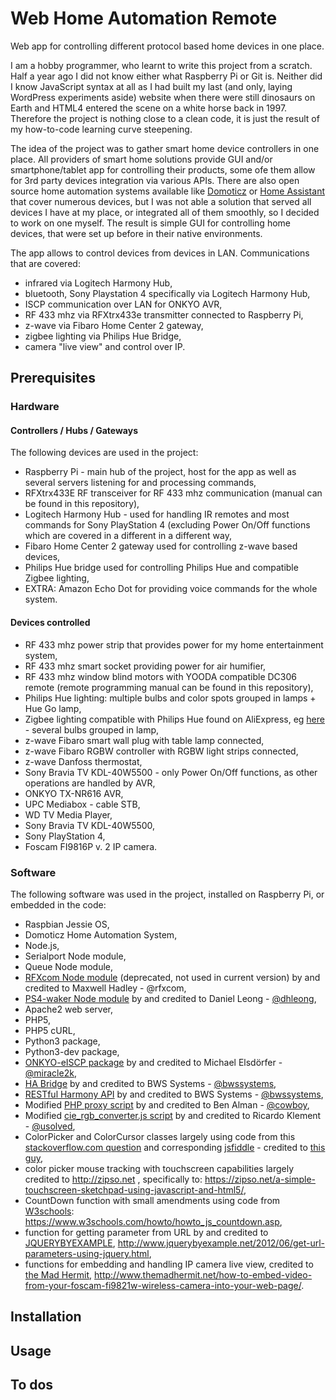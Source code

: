 # Web Home Automation Remote
Web app for controlling different protocol based home devices in one place.

I am a hobby programmer, who learnt to write this project from a scratch. Half a year ago I did not know either what Raspberry Pi or Git is. Neither did I know JavaScript syntax at all as I had built my last (and only, laying WordPress experiments aside) website when there were still dinosaurs on Earth and HTML4 entered the scene on a white horse back in 1997. Therefore the project is nothing close to a clean code, it is just the result of my how-to-code learning curve steepening.

The idea of the project was to gather smart home device controllers in one place. All providers of smart home solutions provide GUI and/or smartphone/tablet app for controlling their products, some ofe them allow for 3rd party devices integration via various APIs. There are also open source home automation systems available like [Domoticz](http://domoticz.com) or [Home Assistant](http://home-assistant.io) that cover numerous devices, but I was not able a solution that served all devices I have at my place, or integrated all of them smoothly, so I decided to work on one myself. The result is simple GUI for controlling home devices, that were set up before in their native environments.

The app allows to control devices from devices in LAN. Communications that are covered:
- infrared via Logitech Harmony Hub,
- bluetooth, Sony Playstation 4 specifically via Logitech Harmony Hub,
- ISCP communication over LAN for ONKYO AVR,
- RF 433 mhz via RFXtrx433e transmitter connected to Raspberry Pi,
- z-wave via Fibaro Home Center 2 gateway,
- zigbee lighting via Philips Hue Bridge,
- camera "live view" and control over IP.

## Prerequisites

### Hardware
#### Controllers / Hubs / Gateways
The following devices are used in the project:
- Raspberry Pi - main hub of the project, host for the app as well as several servers listening for and processing commands,
- RFXtrx433E RF transceiver for RF 433 mhz communication (manual can be found in this repository),
- Logitech Harmony Hub - used for handling IR remotes and most commands for Sony PlayStation 4 (excluding Power On/Off functions which are covered in a different in a different way,
- Fibaro Home Center 2 gateway used for controlling z-wave based devices,
- Philips Hue bridge used for controlling Philips Hue and compatible Zigbee lighting,
- EXTRA: Amazon Echo Dot for providing voice commands for the whole system.
#### Devices controlled
- RF 433 mhz power strip that provides power for my home entertainment system,   
- RF 433 mhz smart socket providing power for air humifier,
- RF 433 mhz window blind motors with YOODA compatible DC306 remote (remote programming manual can be found in this repository),
- Philips Hue lighting: multiple bulbs and color spots grouped in lamps + Hue Go lamp,
- Zigbee lighting compatible with Philips Hue found on AliExpress, eg [here](https://www.aliexpress.com/item/Jiawen-Zigbee-bulb-smart-bulb-wireless-bulb-for-philip-hubs-control-by-Apple-homekit-Siri-and/32810632827.html?spm=2114.search0104.3.9.QIGuBQ&ws_ab_test=searchweb0_0,searchweb201602_4_10152_10065_10151_10068_10344_10345_10342_10343_10340_10341_10304_10307_10301_10060_10155_10154_10056_10055_10054_10059_10534_10533_10532_100031_10099_10338_10103_10102_5590020_10052_10053_10142_10107_10050_10051_10171_10084_10083_5370020_10080_10082_10081_10110_10111_10112_10113_10114_10312_10313_10314_10078_10079_10073,searchweb201603_17,ppcSwitch_2&btsid=48e6236d-6e4d-4715-ba0b-c557b9db3b5b&algo_expid=b62e7ced-8cac-4ea3-82b2-aed51b6f1fad-1&algo_pvid=b62e7ced-8cac-4ea3-82b2-aed51b6f1fad) - several bulbs grouped in lamp,
- z-wave Fibaro smart wall plug with table lamp connected,
- z-wave Fibaro RGBW controller with RGBW light strips connected,
- z-wave Danfoss thermostat,
- Sony Bravia TV KDL-40W5500 - only Power On/Off functions, as other operations are handled by AVR,
- ONKYO TX-NR616 AVR,
- UPC Mediabox - cable STB,
- WD TV Media Player,
- Sony Bravia TV KDL-40W5500,
- Sony PlayStation 4,
- Foscam FI9816P v. 2 IP camera.

### Software
The following software was used in the project, installed on Raspberry Pi, or embedded in the code:
- Raspbian Jessie OS,
- Domoticz Home Automation System,
- Node.js,
- Serialport Node module,
- Queue Node module,
- [RFXcom Node module](https://github.com/rfxcom/node-rfxcom) (deprecated, not used in current version) by and credited to Maxwell Hadley - @rfxcom,
- [PS4-waker Node module](https://github.com/dhleong/ps4-waker) by and credited to Daniel Leong - [@dhleong](https://github.com/dhleong),
- Apache2 web server,
- PHP5,
- PHP5 cURL,
- Python3 package,
- Python3-dev package,
- [ONKYO-eISCP package](https://github.com/miracle2k/onkyo-eiscp) by and credited to Michael Elsdörfer - [@miracle2k](https://github.com/miracle2k),
- [HA Bridge](https://github.com/bwssystems/ha-bridge) by and credited to BWS Systems - [@bwssystems](https://github.com/bwssystems),
- [RESTful Harmony API](https://github.com/bwssystems/restful-harmony) by and credited to BWS Systems - [@bwssystems](https://github.com/bwssystems),
- Modified [PHP proxy script](https://github.com/cowboy/php-simple-proxy) by and credited to Ben Alman - [@cowboy](https://github.com/cowboy),
- Modified [cie_rgb_converter.js script](https://github.com/usolved/cie-rgb-converter) by and credited to Ricardo Klement - [@usolved](https://github.com/usolved),
- ColorPicker and ColorCursor classes largely using code from this [stackoverflow.com question](https://stackoverflow.com/questions/41844110/ploting-rgb-or-hex-values-on-a-color-wheel-using-js-canvas) and corresponding [jsfiddle](http://jsfiddle.net/havdto6e/4/) - credited to [this guy](https://stackoverflow.com/users/1579780/giladd),
- color picker mouse tracking with touchscreen capabilities largely credited to http://zipso.net , specifically to: https://zipso.net/a-simple-touchscreen-sketchpad-using-javascript-and-html5/,
- CountDown function with small amendments using code from [W3schools](https://www.w3schools.com): https://www.w3schools.com/howto/howto_js_countdown.asp,
- function for getting parameter from URL by and credited to [JQUERYBYEXAMPLE](http://www.jquerybyexample.net/), http://www.jquerybyexample.net/2012/06/get-url-parameters-using-jquery.html,
- functions for embedding and handling IP camera live view, credited to [the Mad Hermit](http://www.themadhermit.net), http://www.themadhermit.net/how-to-embed-video-from-your-foscam-fi9821w-wireless-camera-into-your-web-page/.

## Installation

## Usage

## To dos
